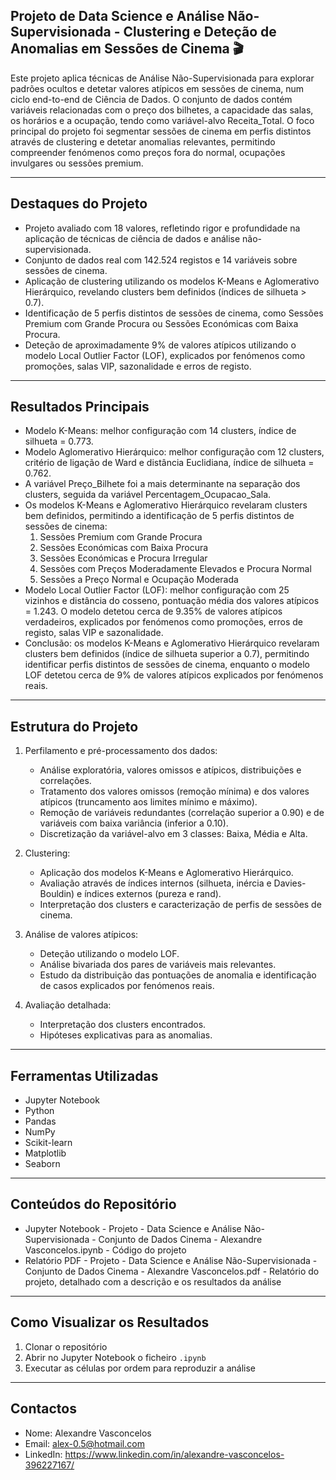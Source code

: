 ## Projeto de Data Science e Análise Não-Supervisionada - Clustering e Deteção de Anomalias em Sessões de Cinema 🎬
Este projeto aplica técnicas de Análise Não-Supervisionada para explorar padrões ocultos e detetar valores atípicos em sessões de cinema, num ciclo end-to-end de Ciência de Dados. O conjunto de dados contém variáveis relacionadas com o preço dos bilhetes, a capacidade das salas, os horários e a ocupação, tendo como variável-alvo Receita_Total. O foco principal do projeto foi segmentar sessões de cinema em perfis distintos através de clustering e detetar anomalias relevantes, permitindo compreender fenómenos como preços fora do normal, ocupações invulgares ou sessões premium.
________________________________________

## Destaques do Projeto
- Projeto avaliado com 18 valores, refletindo rigor e profundidade na aplicação de técnicas de ciência de dados e análise não-supervisionada.
- Conjunto de dados real com 142.524 registos e 14 variáveis sobre sessões de cinema.
- Aplicação de clustering utilizando os modelos K-Means e Aglomerativo Hierárquico, revelando clusters bem definidos (índices de silhueta > 0.7).
- Identificação de 5 perfis distintos de sessões de cinema, como Sessões Premium com Grande Procura ou Sessões Económicas com Baixa Procura.
- Deteção de aproximadamente 9% de valores atípicos utilizando o modelo Local Outlier Factor (LOF), explicados por fenómenos como promoções, salas VIP, sazonalidade e erros de registo.
________________________________________

## Resultados Principais
- Modelo K-Means: melhor configuração com 14 clusters, índice de silhueta = 0.773.
- Modelo Aglomerativo Hierárquico: melhor configuração com 12 clusters, critério de ligação de Ward e distância Euclidiana, índice de silhueta = 0.762.
- A variável Preço_Bilhete foi a mais determinante na separação dos clusters, seguida da variável Percentagem_Ocupacao_Sala.
- Os modelos K-Means e Aglomerativo Hierárquico revelaram clusters bem definidos, permitindo a identificação de 5 perfis distintos de sessões de cinema:
  1. Sessões Premium com Grande Procura
  2. Sessões Económicas com Baixa Procura
  3. Sessões Económicas e Procura Irregular
  4. Sessões com Preços Moderadamente Elevados e Procura Normal
  5. Sessões a Preço Normal e Ocupação Moderada
- Modelo Local Outlier Factor (LOF): melhor configuração com 25 vizinhos e distância do cosseno, pontuação média dos valores atípicos = 1.243. O modelo detetou cerca de 9.35% de valores atípicos verdadeiros, explicados por fenómenos como promoções, erros de registo, salas VIP e sazonalidade.
- Conclusão: os modelos K-Means e Aglomerativo Hierárquico revelaram clusters bem definidos (índice de silhueta superior a 0.7), permitindo identificar perfis distintos de sessões de cinema, enquanto o modelo LOF detetou cerca de 9% de valores atípicos explicados por fenómenos reais.
________________________________________

## Estrutura do Projeto
1. Perfilamento e pré-processamento dos dados:
   - Análise exploratória, valores omissos e atípicos, distribuições e correlações.
   - Tratamento dos valores omissos (remoção mínima) e dos valores atípicos (truncamento aos limites mínimo e máximo).
   - Remoção de variáveis redundantes (correlação superior a 0.90) e de variáveis com baixa variância (inferior a 0.10).
   - Discretização da variável-alvo em 3 classes: Baixa, Média e Alta.
     
2. Clustering:
   - Aplicação dos modelos K-Means e Aglomerativo Hierárquico.
   - Avaliação através de índices internos (silhueta, inércia e Davies-Bouldin) e índices externos (pureza e rand).
   - Interpretação dos clusters e caracterização de perfis de sessões de cinema.

3. Análise de valores atípicos:
   - Deteção utilizando o modelo LOF.
   - Análise bivariada dos pares de variáveis mais relevantes.
   - Estudo da distribuição das pontuações de anomalia e identificação de casos explicados por fenómenos reais.

4. Avaliação detalhada:
   - Interpretação dos clusters encontrados.
   - Hipóteses explicativas para as anomalias.
________________________________________

## Ferramentas Utilizadas
- Jupyter Notebook
- Python
- Pandas
- NumPy
- Scikit-learn
- Matplotlib
- Seaborn
________________________________________

## Conteúdos do Repositório
- Jupyter Notebook - Projeto - Data Science e Análise Não-Supervisionada - Conjunto de Dados Cinema - Alexandre Vasconcelos.ipynb - Código do projeto
- Relatório PDF - Projeto - Data Science e Análise Não-Supervisionada - Conjunto de Dados Cinema - Alexandre Vasconcelos.pdf - Relatório do projeto, detalhado com a descrição e os resultados da análise
________________________________________

## Como Visualizar os Resultados
1. Clonar o repositório
2. Abrir no Jupyter Notebook o ficheiro `.ipynb`
3. Executar as células por ordem para reproduzir a análise
________________________________________

## Contactos
- Nome: Alexandre Vasconcelos
- Email: alex-0.5@hotmail.com
- LinkedIn: https://www.linkedin.com/in/alexandre-vasconcelos-396227167/
